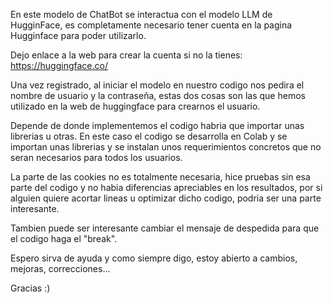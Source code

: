 En este modelo de ChatBot se interactua con el modelo LLM de HugginFace, es
completamente necesario tener cuenta en la pagina Hugginface para poder utilizarlo.

Dejo enlace a la web para crear la cuenta si no la tienes:
https://huggingface.co/

Una vez registrado, al iniciar el modelo en nuestro codigo nos pedira el nombre
de usuario y la contraseña, estas dos cosas son las que hemos utilizado en la web de
huggingface para crearnos el usuario.

Depende de donde implementemos el codigo habria que importar unas librerias u otras.
En este caso el codigo se desarrolla en Colab y se importan unas librerias y se instalan
unos requerimientos concretos que no seran necesarios para todos los usuarios.

La parte de las cookies no es totalmente necesaria, hice pruebas sin esa parte del codigo
y no habia diferencias apreciables en los resultados, por si alguien quiere acortar lineas
u optimizar dicho codigo, podria ser una parte interesante.

Tambien puede ser interesante cambiar el mensaje de despedida para que el codigo haga el "break".

Espero sirva de ayuda y como siempre digo, estoy abierto a cambios, mejoras, correcciones...

Gracias :)
